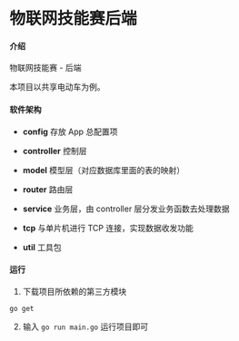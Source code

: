 # 物联网技能赛后端

#### 介绍

物联网技能赛 - 后端

本项目以共享电动车为例。



#### 软件架构

- **config** 存放 App 总配置项

- **controller** 控制层

- **model** 模型层（对应数据库里面的表的映射）

- **router** 路由层

- **service** 业务层，由 controller 层分发业务函数去处理数据

- **tcp** 与单片机进行 TCP 连接，实现数据收发功能

- **util** 工具包



#### 运行

1. 下载项目所依赖的第三方模块

```
go get
```

2. 输入 `go run main.go` 运行项目即可

   